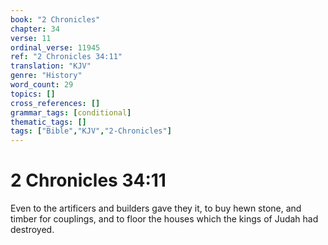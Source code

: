 ```yaml
---
book: "2 Chronicles"
chapter: 34
verse: 11
ordinal_verse: 11945
ref: "2 Chronicles 34:11"
translation: "KJV"
genre: "History"
word_count: 29
topics: []
cross_references: []
grammar_tags: [conditional]
thematic_tags: []
tags: ["Bible","KJV","2-Chronicles"]
---
```


# 2 Chronicles 34:11

Even to the artificers and builders gave they it, to buy hewn stone, and timber for couplings, and to floor the houses which the kings of Judah had destroyed.
